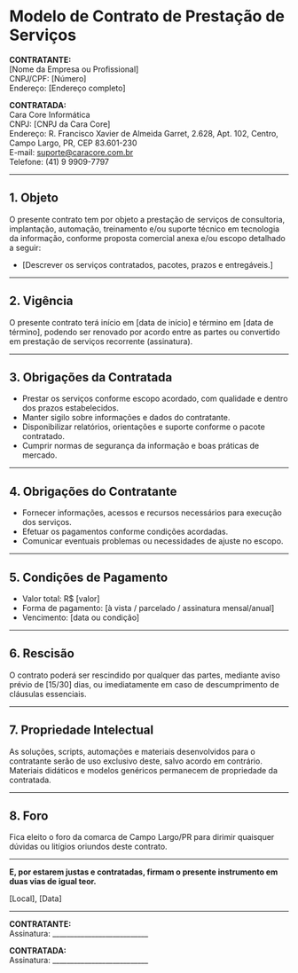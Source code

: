 # Modelo de Contrato de Prestação de Serviços

**CONTRATANTE:**  
[Nome da Empresa ou Profissional]  
CNPJ/CPF: [Número]  
Endereço: [Endereço completo]  

**CONTRATADA:**  
Cara Core Informática  
CNPJ: [CNPJ da Cara Core]  
Endereço: R. Francisco Xavier de Almeida Garret, 2.628, Apt. 102, Centro, Campo Largo, PR, CEP 83.601-230  
E-mail: suporte@caracore.com.br  
Telefone: (41) 9 9909-7797  

---

## 1. Objeto

O presente contrato tem por objeto a prestação de serviços de consultoria, implantação, automação, treinamento e/ou suporte técnico em tecnologia da informação, conforme proposta comercial anexa e/ou escopo detalhado a seguir:

- [Descrever os serviços contratados, pacotes, prazos e entregáveis.]

---

## 2. Vigência

O presente contrato terá início em [data de início] e término em [data de término], podendo ser renovado por acordo entre as partes ou convertido em prestação de serviços recorrente (assinatura).

---

## 3. Obrigações da Contratada

- Prestar os serviços conforme escopo acordado, com qualidade e dentro dos prazos estabelecidos.
- Manter sigilo sobre informações e dados do contratante.
- Disponibilizar relatórios, orientações e suporte conforme o pacote contratado.
- Cumprir normas de segurança da informação e boas práticas de mercado.

---

## 4. Obrigações do Contratante

- Fornecer informações, acessos e recursos necessários para execução dos serviços.
- Efetuar os pagamentos conforme condições acordadas.
- Comunicar eventuais problemas ou necessidades de ajuste no escopo.

---

## 5. Condições de Pagamento

- Valor total: R$ [valor]  
- Forma de pagamento: [à vista / parcelado / assinatura mensal/anual]  
- Vencimento: [data ou condição]

---

## 6. Rescisão

O contrato poderá ser rescindido por qualquer das partes, mediante aviso prévio de [15/30] dias, ou imediatamente em caso de descumprimento de cláusulas essenciais.

---

## 7. Propriedade Intelectual

As soluções, scripts, automações e materiais desenvolvidos para o contratante serão de uso exclusivo deste, salvo acordo em contrário. Materiais didáticos e modelos genéricos permanecem de propriedade da contratada.

---

## 8. Foro

Fica eleito o foro da comarca de Campo Largo/PR para dirimir quaisquer dúvidas ou litígios oriundos deste contrato.

---

**E, por estarem justas e contratadas, firmam o presente instrumento em duas vias de igual teor.**

[Local], [Data]

---

**CONTRATANTE:**  
Assinatura: ___________________________

**CONTRATADA:**  
Assinatura: ___________________________